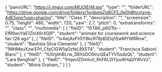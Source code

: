 {
      "panoURL": "https://i.imgur.com/MUOlErM.jpg",
      "type": "",
      "folderURL": "https://drive.google.com/drive/folders/1xrdpeqZg8CF5_0e0hBhcmzvg-AdE5sno?usp=sharing",
      "title": "Class 1",
      "description": "",
      "screensize": 0.75,
      "height": 480,
      "width": 720,
      "yaw": 2.7,
      "pitch": 0,
      "extratransforms": "",
      "class": "",
      "multimedia": [
         {
            "fileID": "15TAK_p6GTts--EfR9wcYaE1ZmX6rXQlP",
            "student": "animals for coursework and science fair (26 ago"
         },
         {
            "fileID": "1x4wjAxFh5Y8kcR78jdDEIq1SwMYWRRnw",
            "student": "Bautista Silva Clemente"
         },
         {
            "fileID": "1MHMeuXzw37rf_CfpClGW1qOzfeL8X5T4",
            "student": "Francisca Sabioni Blanc"
         },
         {
            "fileID": "1U0rjAhBLrw_SBXsDC6mcQEaTYV5odzQL",
            "student": "Lara Benghiat"
         },
         {
            "fileID": "1HqevlZDmIuV_XhFAL2tYjuv8HqQYWvVJ",
            "student": "Moira Graham_"
         }
      ]
   }